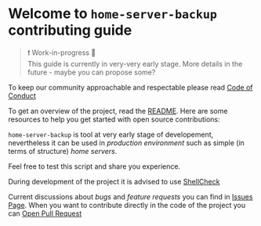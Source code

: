 # Welcome to `home-server-backup` contributing guide

> :exclamation: Work-in-progress :hammer:\
This guide is currently in very-very early stage. More details in the future - maybe you can propose some?

To keep our community approachable and respectable please read [Code of Conduct](./CODE_OF_CONDUCT.md)


To get an overview of the project, read the [README](README.md). Here are some resources to help you get started with open source contributions:

`home-server-backup` is tool at very early stage of developement, nevertheless it can be used in _production environment_ such as simple (in terms of structure) _home servers_.

Feel free to test this script and share you experience.

During development of the project it is advised to use [ShellCheck](https://www.shellcheck.net)

Current discussions about _bugs_ and _feature requests_ you can find in [Issues Page](https://github.com/gromoslaw-kroczka/home-server-backup/issues).
When you want to contribute directly in the code of the project you can [Open Pull Request](https://github.com/gromoslaw-kroczka/home-server-backup/pulls)
